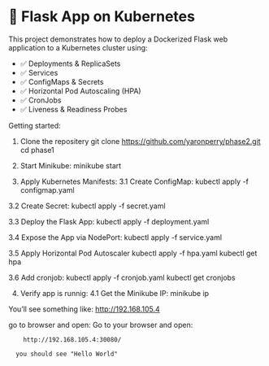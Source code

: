 # 🚀 Flask App on Kubernetes

This project demonstrates how to deploy a Dockerized Flask web application to a Kubernetes cluster using:

- ✅ Deployments & ReplicaSets
- ✅ Services
- ✅ ConfigMaps & Secrets
- ✅ Horizontal Pod Autoscaling (HPA)
- ✅ CronJobs
- ✅ Liveness & Readiness Probes

Getting started:

1. Clone the repositery
	git clone https://github.com/yaronperry/phase2.git
	cd phase1

2. Start Minikube:
    minikube start

3. Apply Kubernetes Manifests:
  3.1 Create ConfigMap:
    kubectl apply -f configmap.yaml
  
  3.2 Create Secret:
    kubectl apply -f secret.yaml

  3.3 Deploy the Flask App:
    kubectl apply -f deployment.yaml

  3.4 Expose the App via NodePort:
    kubectl apply -f service.yaml

  3.5 Apply Horizontal Pod Autoscaler
    kubectl apply -f hpa.yaml
    kubectl get hpa

  3.6 Add cronjob:
    kubectl apply -f cronjob.yaml
    kubectl get cronjobs

4. Verify app is runnig:
  4.1 Get the Minikube IP:
    minikube ip

  You’ll see something like:
    http://192.168.105.4

   go to browser and open:
      Go to your browser and open:
 
        http://192.168.105.4:30080/

      you should see "Hello World"  

